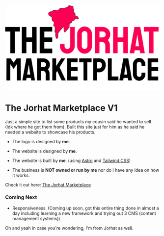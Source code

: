 ![The Jorhat Marketplace](./public/logo.svg)

# The Jorhat Marketplace V1

Just a simple site to list some products my cousin said he wanted to sell (Idk where he got them from). Built this site just for him as he said he needed a website to showcase his products.

- The logo is designed by **me**.
- The website is designed by **me**.
- The website is built by **me**. (using [Astro](https://astro.build) and [Tailwind CSS](https://tailwindcss.com))

- The business is **NOT owned or run by me** nor do I have any idea on how it works.

Check it out here: [The Jorhat Marketplace](https://thejorhatmarketplace-v1.netlify.app/)

### Coming Next

- Responsiveness. (Coming up soon, got this entire thing done in almost a day including learning a new framework and trying out 3 CMS (content management systems))

Oh and yeah in case you're wondering, I'm from Jorhat as well.
